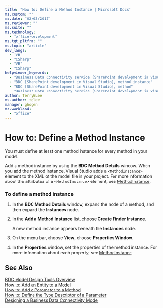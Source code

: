 ```yaml
---
title: "How to: Define a Method Instance | Microsoft Docs"
ms.custom: ""
ms.date: "02/02/2017"
ms.reviewer: ""
ms.suite: ""
ms.technology: 
  - "office-development"
ms.tgt_pltfrm: ""
ms.topic: "article"
dev_langs: 
  - "VB"
  - "CSharp"
  - "VB"
  - "CSharp"
helpviewer_keywords: 
  - "Business Data Connectivity service [SharePoint development in Visual Studio], method instance"
  - "BDC [SharePoint development in Visual Studio], method instance"
  - "BDC [SharePoint development in Visual Studio], method"
  - "Business Data Connectivity service [SharePoint development in Visual Studio], method"
author: TerryGLee
ms.author: tglee
manager: ghogen
ms.workload: 
  - "office"
---
```

# How to: Define a Method Instance
  You must define at least one method instance for every method in your model.  
  
 Add a method instance by using the **BDC Method Details** window. When you add the method instance, Visual Studio adds a `<MethodInstance>` element to the XML of the model file in your project. For more information about the attributes of a `<MethodInstance>` element, see [MethodInstance](http://go.microsoft.com/fwlink/?LinkID=169282).  
  
### To define a method instance  
  
1.  In the **BDC Method Details** window, expand the node of a method, and then expand the **Instances** node.  
  
2.  In the **Add a Method Instance** list, choose **Create Finder Instance**.  
  
     A new method instance appears beneath the **Instances** node.  
  
3.  On the menu bar, choose **View**, choose **Properties Window**.  
  
4.  In the **Properties** window, set the properties of the method instance. For more information about each property, see [MethodInstance](http://go.microsoft.com/fwlink/?LinkID=169282).  
  
## See Also  
 [BDC Model Design Tools Overview](../sharepoint/bdc-model-design-tools-overview.md)   
 [How to: Add an Entity to a Model](../sharepoint/how-to-add-an-entity-to-a-model.md)   
 [How to: Add a Parameter to a Method](../sharepoint/how-to-add-a-parameter-to-a-method.md)   
 [How to: Define the Type Descriptor of a Parameter](../sharepoint/how-to-define-the-type-descriptor-of-a-parameter.md)   
 [Designing a Business Data Connectivity Model](../sharepoint/designing-a-business-data-connectivity-model.md)  
  
  